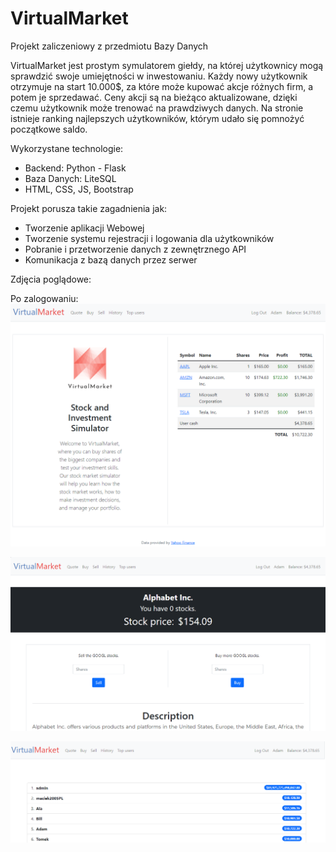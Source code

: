# VirtualMarket
Projekt zaliczeniowy z przedmiotu Bazy Danych

VirtualMarket jest prostym symulatorem giełdy, na której użytkownicy mogą sprawdzić swoje umiejętności w inwestowaniu. Każdy nowy użytkownik otrzymuje na start 10.000$, za które może kupować akcje różnych firm, a potem je sprzedawać. Ceny akcji są na bieżąco aktualizowane, dzięki czemu użytkownik może trenować na prawdziwych danych. Na stronie istnieje ranking najlepszych użytkowników, którym udało się pomnożyć początkowe saldo. 


Wykorzystane technologie:
* Backend: Python - Flask
* Baza Danych: LiteSQL
* HTML, CSS, JS, Bootstrap
    

Projekt porusza takie zagadnienia jak:
* Tworzenie aplikacji Webowej
* Tworzenie systemu rejestracji i logowania dla użytkowników
* Pobranie i przetworzenie danych z zewnętrznego API
* Komunikacja z bazą danych przez serwer

Zdjęcia poglądowe:

Po zalogowaniu:
![Home](https://github.com/yaspktor/VirtualMarket/blob/main/home.png)

![quote](https://github.com/yaspktor/VirtualMarket/blob/main/sell_buy.png)

![rank](https://github.com/yaspktor/VirtualMarket/blob/main/rank.png)